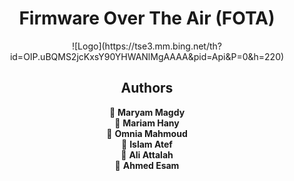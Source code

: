 <h1 align="center">Firmware Over The Air (FOTA) </h1>

<div align="center">
![Logo](https://tse3.mm.bing.net/th?id=OIP.uBQMS2jcKxsY90YHWANlMgAAAA&pid=Api&P=0&h=220)
<div>

## Authors  
👤 **Maryam Magdy**  
👤 **Mariam Hany**  
👤 **Omnia Mahmoud**  
👤 **Islam Atef**  
👤 **Ali Attalah**  
👤 **Ahmed Esam**   


